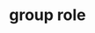 ---
{
  "title": "group role",
  "description": "A set of user interface objects which are not intended to be included in a page summary or table of contents by assistive technologies.",
  "category": "aria",
  "keywords": [
    "group role"
  ],
  "last_test_date": "2019-01-06",
  "test_results_url": "https://a11ysupport.io/tech/aria/group_role",
  "stats": {
    "dragon_win": {
      "chrome": {
        "76": "y",
        "78": "y"
      }
    },
    "jaws": {
      "chrome": {
        "74": "a",
        "78": "a"
      },
      "ie": {
        "11": "a",
        "11.134": "a"
      },
      "firefox": {
        "66": "a",
        "70": "a"
      }
    },
    "narrator": {
      "edge": {
        "44": "a",
        "44.17763.1.0": "a"
      }
    },
    "nvda": {
      "chrome": {
        "74": "a",
        "78": "a"
      },
      "firefox": {
        "67": "a",
        "70": "a"
      }
    },
    "va_and": {
      "and_chr": {
        "77": "y",
        "78": "y"
      }
    },
    "vc_macos": {
      "safari": {
        "13.0.2": "y",
        "13.0.4": "y"
      }
    },
    "vo_ios": {
      "ios_saf": {
        "12.3": "a",
        "13.3": "a"
      }
    },
    "vo_macos": {
      "safari": {
        "12.1.1": "y",
        "13.0.4": "y"
      }
    },
    "talkback": {
      "and_chr": {
        "75": "a",
        "78": "a"
      }
    },
    "orca": {
      "firefox": {
        "69": "y",
        "70": "y"
      }
    },
    "vc_ios": {
      "ios_saf": {
        "13.0": "y",
        "13.3": "y"
      }
    },
    "wsr": {
      "edge": {
        "44": null
      },
      "chrome": {
        "77": "y",
        "78": "y"
      }
    }
  },
  "links": {
    "ARIA spec for group": "https://www.w3.org/TR/wai-aria-1.1/#group"
  }
}
---